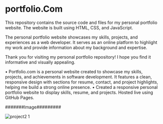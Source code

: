 # portfolio.Com


This repository contains the source code and files for my personal portfolio website. The website is built using HTML, CSS, and JavaScript.

The personal portfolio website showcases my skills, projects, and experiences as a web developer. It serves as an online platform to highlight my work and provide information about my background and expertise.

Thank you for visiting my personal portfolio repository! I hope you find it informative and visually appealing.

• Portfolio.com is a personal website created to showcase my skills, projects, and achievements in software development. It
 features a clean, responsive design with sections for resume, contact, and project highlights, helping me build a strong
 online presence.
 • Created a responsive personal portfolio website to display skills, resume, and projects. Hosted live using GitHub Pages.

 #######Image#########

 ![project2 1](https://github.com/user-attachments/assets/84b684af-f8bf-4851-b4fd-e2953d81c085)

 
